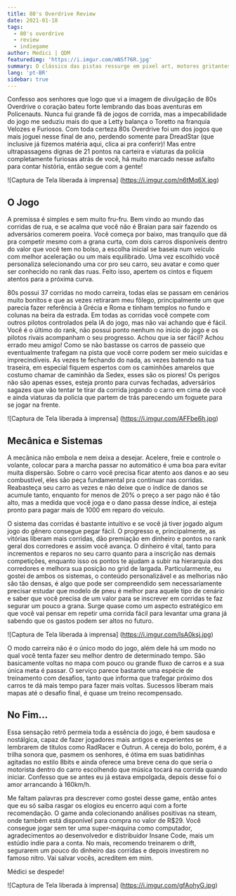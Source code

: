 ```yaml
---
title: 80's Overdrive Review 
date: 2021-01-18
tags:
  - 80's overdrive
  - review
  - indiegame
author: Medici | QDM
featuredimg: 'https://i.imgur.com/mNSf76R.jpg'
summary: O clássico das pistas ressurge em pixel art, motores gritantes e cenários dignos de uma pintura de Da Vinci em 16bits. Confira nossa análise sobre 80s Overdrive!
lang: 'pt-BR'
sidebar: true
---
```

Confesso aos senhores que logo que vi a imagem de divulgação de 80s Overdrive o coração bateu forte lembrando das boas aventuras em Policenauts. Nunca fui grande fã de jogos de corrida, mas a impecabilidade do jogo me seduziu mais do que a Letty balança o Toretto na franquia Velozes e Furiosos. Com toda certeza 80s Overdrive foi um dos jogos que mais joguei nesse final de ano, perdendo somente para DreadStar (que inclusive já fizemos matéria aqui, clica ai pra conferir)! Mas entre ultrapassagens dignas de 21 pontos na carteira e viaturas da policia completamente furiosas atrás de você, há muito marcado nesse asfalto para contar história, então segue com a gente!

![Captura de Tela liberada à imprensa] (https://i.imgur.com/n6tMq6X.jpg)

## O Jogo

A premissa é simples e sem muito fru-fru. Bem vindo ao mundo das corridas de rua, e se acalma que você não é Braian para sair fazendo os adversários comerem poeira. Você começa por baixo, mas tranquilo que dá pra competir mesmo com a grana curta, com dois carros disponíveis dentro do valor que você tem no bolso, a escolha inicial se baseia num veículo com melhor aceleração ou um mais equilibrado. Uma vez escolhido você personaliza selecionando uma cor pro seu carro, seu avatar e como quer ser conhecido no rank das ruas. Feito isso, apertem os cintos e fiquem atentos para a próxima curva.

80s possui 37 corridas no modo carreira, todas elas se passam em cenários muito bonitos e que as vezes retiraram meu fôlego, principalmente um que parecia fazer referência à Grécia e Roma e tinham templos no fundo e colunas na beira da estrada. Em todas as corridas você compete com outros pilotos controlados pela IA do jogo, mas não vai achando que é fácil. Você é o último do rank, não possui ponto nenhum no inicio do jogo e os pilotos rivais acompanham o seu progresso. Achou que ia ser fácil? Achou errado meu amigo! Como se não bastasse os carros de passeio que eventualmente trafegam na pista que você corre podem ser meio suicidas e imprecindíveis. As vezes te fechando do nada, as vezes batendo na tua traseira, em especial fiquem espertos com os caminhões amarelos que costumo chamar de caminhão da Sedex, esses são os piores! Os perigos não são apenas esses, esteja pronto para curvas fechadas, adversários sagazes que vão tentar te tirar da corrida jogando o carro em cima de você e ainda viaturas da policia que partem de trás parecendo um foguete para se jogar na frente.

![Captura de Tela liberada à imprensa] (https://i.imgur.com/AFFbe6h.jpg)

## Mecânica e Sistemas

A mecânica não embola e nem deixa a desejar. Acelere, freie e controle o volante, colocar para a marcha passar no automático é uma boa para evitar muita dispersão. Sobre o carro você precisa ficar atento aos danos e ao seu combustível, eles são peça fundamental pra continuar nas corridas. Reabasteça seu carro as vezes e não deixe que o índice de danos se acumule tanto, enquanto for menos de 20% o preço a ser pago não é tão alto, mas a medida que você joga e o dano passa desse índice, ai esteja pronto para pagar mais de 1000 em reparo do veículo.

O sistema das corridas é bastante intuitivo e se você já tiver jogado algum jogo do gênero consegue pegar fácil. O progresso e, principalmente, as vitórias liberam mais corridas, dão premiação em dinheiro e pontos no rank geral dos corredores e assim você avança. O dinheiro é vital, tanto para incrementos e reparos no seu carro quanto para a inscrição nas demais competições, enquanto isso os pontos te ajudam a subir na hierarquia dos corredores e melhora sua posição no grid de largada. Particularmente, eu gostei de ambos os sistemas, o conteúdo personalizável e as melhorias não são tão densas, é algo que pode ser compreendido sem necessariamente precisar estudar que modelo de pneu é melhor para aquele tipo de cenário e saber que você precisa de um valor para se inscrever em corridas te faz segurar um pouco a grana. Surge quase como um aspecto estratégico em que você vai pensar em repetir uma corrida fácil para levantar uma grana já sabendo que os gastos podem ser altos no futuro.

![Captura de Tela liberada à imprensa] (https://i.imgur.com/IsA0ksj.jpg)

O modo carreira não é o único modo do jogo, além dele há um modo no qual você tenta fazer seu melhor dentro de determinado tempo. São basicamente voltas no mapa com pouco ou grande fluxo de carros e a sua única meta é passar. O serviço parece bastante uma espécie de treinamento com desafios, tanto que informa que trafegar próximo dos carros te dá mais tempo para fazer mais voltas. Sucessos liberam mais mapas até o desafio final, é quase um treino recompensado.

## No Fim...

Essa sensação retrô permeia toda a essência do jogo, é bem saudosa e nostálgica, capaz de fazer jogadores mais antigos e experientes se lembrarem de títulos como RadRacer e Outrun. A cereja do bolo, porém, é a trilha sonora que, pasmem os senhores, é ótima em suas batidinhas agitadas no estilo 8bits e ainda oferece uma breve cena do que seria o motorista dentro do carro escolhendo que música tocará na corrida quando iniciar. Confesso que se antes eu já estava empolgada, depois desse foi o amor arrancando à 160km/h.

Me faltam palavras pra descrever como gostei desse game, então antes que eu só saiba rasgar os elogios eu encerro aqui com a forte recomendação. O game anda colecionando análises positivas na steam, onde também está disponível para compra no valor de R$29. Você consegue jogar sem ter uma super-máquina como computador, agradecimentos ao desenvolvedor e distribuidor Insane Code, mais um estúdio indie para a conta. No mais, recomendo treinarem o drift, segurarem um pouco do dinheiro das corridas e depois investirem no famoso nitro. Vai salvar vocês, acreditem em mim.

Médici se despede!

![Captura de Tela liberada à imprensa] (https://i.imgur.com/gfAohyG.jpg)